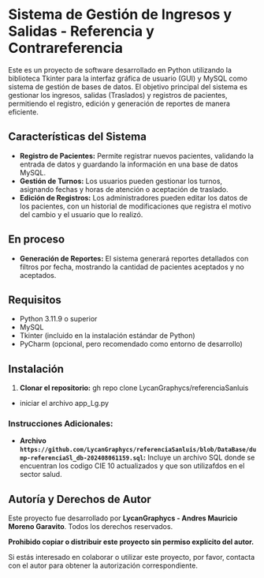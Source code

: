 # Sistema de Gestión de Ingresos y Salidas - Referencia y Contrareferencia

Este es un proyecto de software desarrollado en Python utilizando la biblioteca Tkinter para la interfaz gráfica de usuario (GUI) y MySQL como sistema de gestión de bases de datos. El objetivo principal del sistema es gestionar los ingresos, salidas (Traslados) y registros de pacientes, permitiendo el registro, edición y generación de reportes de manera eficiente.

## Características del Sistema

- **Registro de Pacientes:** Permite registrar nuevos pacientes, validando la entrada de datos y guardando la información en una base de datos MySQL.
- **Gestión de Turnos:** Los usuarios pueden gestionar los turnos, asignando fechas y horas de atención o aceptación de traslado.
- **Edición de Registros:** Los administradores pueden editar los datos de los pacientes, con un historial de modificaciones que registra el motivo del cambio y el usuario que lo realizó.

## En proceso
- **Generación de Reportes:** El sistema generará reportes detallados con filtros por fecha, mostrando la cantidad de pacientes aceptados y no aceptados.

## Requisitos

- Python 3.11.9 o superior
- MySQL
- Tkinter (incluido en la instalación estándar de Python)
- PyCharm (opcional, pero recomendado como entorno de desarrollo)

## Instalación

1. **Clonar el repositorio:**
gh repo clone LycanGraphycs/referenciaSanluis
- iniciar el archivo app_Lg.py

### Instrucciones Adicionales:
- **Archivo `https://github.com/LycanGraphycs/referenciaSanluis/blob/DataBase/dump-referenciaSl_db-202408061159.sql`:** Incluye un archivo SQL donde se encuentran los codigo CIE 10 actualizados y que son utilizafdos en el sector salud.

## Autoría y Derechos de Autor

Este proyecto fue desarrollado por **LycanGraphycs - Andres Mauricio Moreno Garavito**. Todos los derechos reservados.

**Prohibido copiar o distribuir este proyecto sin permiso explícito del autor.**

Si estás interesado en colaborar o utilizar este proyecto, por favor, contacta con el autor para obtener la autorización correspondiente.


